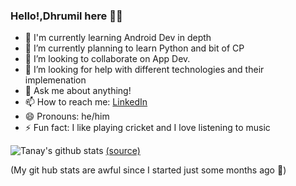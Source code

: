 ### Hello!,Dhrumil here 👋👋

<!--
**2tanayk/2tanayk** is a ✨ _special_ ✨ repository because its `README.md` (this file) appears on your GitHub profile.
-->
 - 🔭 I'm currently learning Android Dev in depth
 - 🌱 I’m currently  planning to learn Python and bit of CP
 - 👯 I’m looking to collaborate on App Dev.
 - 🤔 I’m looking for help with different technologies and their implemenation 
 - 💬 Ask me about anything!
 - 📫 How to reach me: [LinkedIn](https://www.linkedin.com/in/DhrumilThakore)
 - 😄 Pronouns: he/him
 - ⚡ Fun fact: I like playing cricket and I love listening to music
 
 
 ![Tanay's github stats](https://github-readme-stats.vercel.app/api?username=dt2811&show_icons=true)
 [(source)](https://github.com/anuraghazra/github-readme-stats)
 
 (My git hub stats are awful since I started just some months ago :see_no_evil:) 
